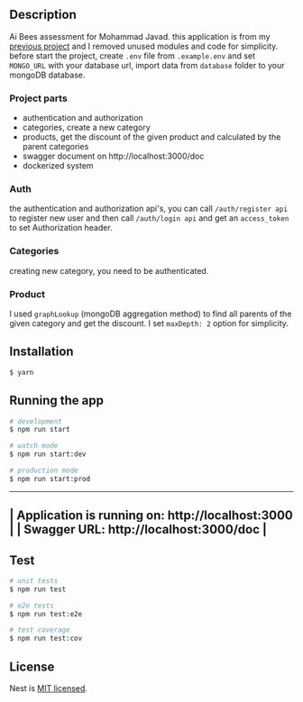 ## Description

Ai Bees assessment for Mohammad Javad.
this application is from my [previous project](https://github.com/mj-mehdizadeh/march-health) and I removed unused modules and code for simplicity. 
before start the project, create `.env` file from `.example.env` and set `MONGO_URL` with your database url, 
import data from `database` folder to your mongoDB database.

### Project parts

* authentication and authorization
* categories, create a new category
* products, get the discount of the given product and calculated by the parent categories
* swagger document on http://localhost:3000/doc
* dockerized system


### Auth
the authentication and authorization api's, you can call `/auth/register api` to register new user and then
call `/auth/login api` and get an `access_token` to set Authorization header.

### Categories
creating new category, you need to be authenticated.

### Product
 I used `graphLookup` (mongoDB aggregation method) to find all parents of the given category and get the discount. I set `maxDepth: 2`  option
for simplicity. 

## Installation

```bash
$ yarn
```

## Running the app

```bash
# development
$ npm run start

# watch mode
$ npm run start:dev

# production mode
$ npm run start:prod
```
----------------------------------------------------
| Application is running on: http://localhost:3000 |
| Swagger URL:       http://localhost:3000/doc     |
----------------------------------------------------

## Test

```bash
# unit tests
$ npm run test

# e2e tests
$ npm run test:e2e

# test coverage
$ npm run test:cov
```

## License

Nest is [MIT licensed](LICENSE).
